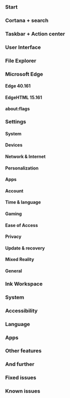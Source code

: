 ### Start

### Cortana + search

### Taskbar + Action center

### User Interface

### File Explorer

### Microsoft Edge
#### Edge 40.161

#### EdgeHTML 15.161

#### about:flags

### Settings
#### System

#### Devices

#### Network & Internet

#### Personalization

#### Apps

#### Account

#### Time & language

#### Gaming

#### Ease of Access

#### Privacy

#### Update & recovery

#### Mixed Reality

#### General

### Ink Workspace

### System

### Accessibility

### Language

### Apps

### Other features

### And further

### Fixed issues

### Known issues